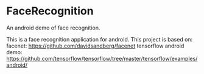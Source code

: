 # FaceRecognition
An android demo of face recognition.

This is a face recognition application for android.
This project is based on:
facenet: https://github.com/davidsandberg/facenet
tensorflow android demo: https://github.com/tensorflow/tensorflow/tree/master/tensorflow/examples/android/
